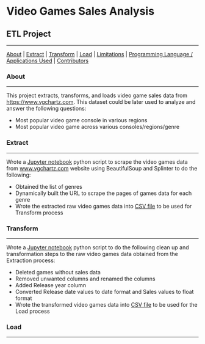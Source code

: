 # Video Games Sales Analysis
## ETL Project
***

[About](#about) | [Extract](#extract) | [Transform](#transform) | [Load](#load) | [Limitations](#limitations) | [Programming Language / Applications Used](#programming-language-/-applications-used) | [Contributors](#contributors)


### About
***

This project extracts, transforms, and loads video game sales data from https://www.vgchartz.com. This dataset could be later used to analyze and answer the following questions:
-   Most popular video game console in various regions
-   Most popular video game across various consoles/regions/genre

### Extract
***
Wrote a [Jupyter notebook](Extract.ipynb) python script to scrape the video games data from www.vgchartz.com website using BeautifulSoup and Splinter to do the following:
-   Obtained the list of genres
-   Dynamically built the URL to scrape the pages of games data for each genre
-   Wrote the extracted raw video games data into [CSV file](Output/Extracted_video_games_data.csv) to be used for Transform process

### Transform
***
Wrote a [Jupyter notebook](Transform.ipynb) python script to do the following clean up and transformation steps to the raw video games data obtained from the Extraction process:
-   Deleted games without sales data
-   Removed unwanted columns and renamed the columns
-   Added Release year column
-   Converted Release date values to date format and Sales values to float format
-   Wrote the transformed video games data into [CSV file](Output/Transformed_video_games_data.csv) to be used for the Load process

### Load
***
